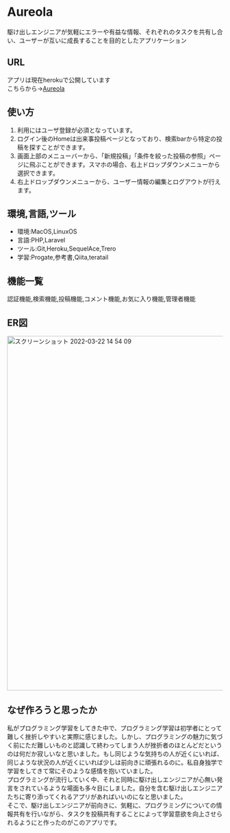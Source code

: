 # Aureola

駆け出しエンジニアが気軽にエラーや有益な情報、それぞれのタスクを共有し合い、ユーザーが互いに成長することを目的としたアプリケーション

## URL
アプリは現在herokuで公開しています
</br>
こちらから->[Aureola](https://secret-inlet-50812.herokuapp.com/)


## 使い方

1. 利用にはユーザ登録が必須となっています。
2. ログイン後のHomeは出来事投稿ページとなっており、検索barから特定の投稿を探すことができます。
3. 画面上部のメニューバーから、「新規投稿」「条件を絞った投稿の参照」ページに飛ぶことができます。スマホの場合、右上ドロップダウンメニューから選択できます。
4. 右上ドロップダウンメニューから、ユーザー情報の編集とログアウトが行えます。


## 環境,言語,ツール

* 環境:MacOS,LinuxOS
* 言語:PHP,Laravel
* ツール:Git,Heroku,SequelAce,Trero
* 学習:Progate,参考書,Qiita,teratail


## 機能一覧

認証機能,検索機能,投稿機能,コメント機能,お気に入り機能,管理者機能


## ER図
<img width="826" alt="スクリーンショット 2022-03-22 14 54 09" src="https://user-images.githubusercontent.com/80569468/159416931-9c92f304-d8c8-4fde-9ee6-164a940913e8.png">

## なぜ作ろうと思ったか

私がプログラミング学習をしてきた中で、プログラミング学習は初学者にとって難しく挫折しやすいと実際に感じました。しかし、プログラミングの魅力に気づく前にただ難しいものと認識して終わってしまう人が挫折者のほとんどだというのは何だか寂しいなと思いました。もし同じような気持ちの人が近くにいれば、同じような状況の人が近くにいれば少しは前向きに頑張れるのに。私自身独学で学習をしてきて常にそのような感情を抱いていました。
</br>
プログラミングが流行していく中、それと同時に駆け出しエンジニアが心無い発言をされているような場面も多々目にしました。自分を含む駆け出しエンジニアたちに寄り添ってくれるアプリがあればいいのになと思いました。
</br>
そこで、駆け出しエンジニアが前向きに、気軽に、プログラミングについての情報共有を行いながら、タスクを投稿共有することによって学習意欲を向上させられるようにと作ったのがこのアプリです。


